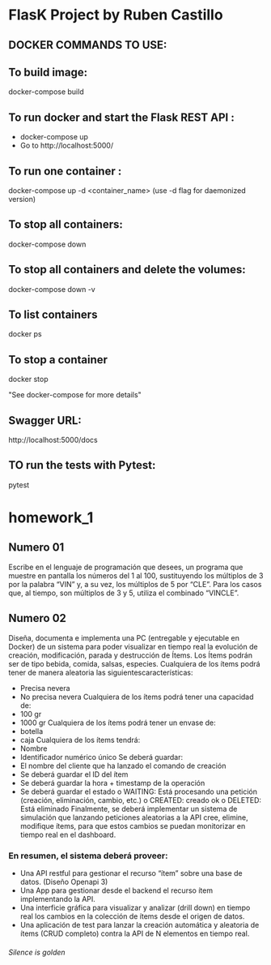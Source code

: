 # FlasK Project by Ruben Castillo

## DOCKER COMMANDS TO USE:

## To build image:

docker-compose build

## To run docker and start the Flask REST API :

- docker-compose up
- Go to http://localhost:5000/

## To run one container :

docker-compose up -d <container_name> (use -d flag for daemonized version)

## To stop all containers:

docker-compose down

## To stop all containers and delete the volumes:

docker-compose down -v

## To list containers

docker ps

## To stop a container

docker stop <container hash>

"See docker-compose for more details"

## Swagger URL:

http://localhost:5000/docs

## TO run the tests with Pytest:

pytest


# homework_1
## Numero 01
Escribe en el lenguaje de programación que desees, un programa que muestre en
pantalla los números del 1 al 100, sustituyendo los múltiplos de 3 por la palabra “VIN” y,
a su vez, los múltiplos de 5 por “CLE”. Para los casos que, al tiempo, son múltiplos de 3
y 5, utiliza el combinado “VINCLE”.

## Numero 02
Diseña, documenta e implementa una PC (entregable y ejecutable en Docker) de un
sistema para poder visualizar en tiempo real la evolución de creación, modificación,
parada y destrucción de Ítems.
Los Ítems podrán ser de tipo bebida, comida, salsas, especies.
Cualquiera de los ítems podrá tener de manera aleatoria las siguientescaracterísticas:
- Precisa nevera
- No precisa nevera
Cualquiera de los ítems podrá tener una capacidad de:
- 100 gr
- 1000 gr
Cualquiera de los ítems podrá tener un envase de:
- botella
- caja
Cualquiera de los ítems tendrá:
- Nombre
- Identificador numérico único
Se deberá guardar:
- El nombre del cliente que ha lanzado el comando de creación
- Se deberá guardar el ID del ítem
- Se deberá guardar la hora + timestamp de la operación
- Se deberá guardar el estado
o WAITING: Está procesando una petición (creación, eliminación,
cambio, etc.)
o CREATED: creado ok
o DELETED: Está eliminado
Finalmente, se deberá implementar un sistema de simulación que lanzando
peticiones aleatorias a la API cree, elimine, modifique ítems, para que estos
cambios se puedan monitorizar en tiempo real en el dashboard.
### En resumen, el sistema deberá proveer:
- Una API restful para gestionar el recurso “ítem” sobre una base de
datos. (Diseño Openapi 3)
- Una App para gestionar desde el backend el recurso ítem
implementando la API.
- Una interficie gráfica para visualizar y analizar (drill down) en tiempo real
los cambios en la colección de ítems desde el origen de datos.
- Una aplicación de test para lanzar la creación automática y aleatoria de ítems
(CRUD completo) contra la API de N elementos en tiempo real.
###### Silence is golden
